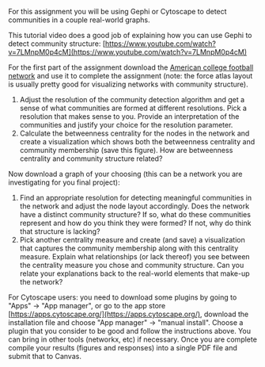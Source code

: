 For this assignment you will be using Gephi or Cytoscape to detect communities in a couple real-world graphs. 

This tutorial video does a good job of explaining how you can use Gephi to detect community structure: [https://www.youtube.com/watch?v=7LMnpM0p4cM](https://www.youtube.com/watch?v=7LMnpM0p4cM)

For the first part of the assignment download the [American college football network](http://www-personal.umich.edu/~mejn/netdata/) and use it to complete the assignment (note: the force atlas layout is usually pretty good for visualizing networks with community structure).

1. Adjust the resolution of the community detection algorithm and get a sense of what communities are formed at different resolutions. Pick a resolution that makes sense to you. Provide an interpretation of the communities and justify your choice for the resolution parameter.
2. Calculate the betweenness centrality for the nodes in the network and create a visualization which shows both the betweenness centrality and community membership (save this figure). How are betweenness centrality and community structure related?

Now download a graph of your choosing (this can be a network you are investigating for you final project):
1. Find an appropriate resolution for detecting meaningful communities in the network and adjust the node layout accordingly. Does the network have a distinct community structure? If so, what do these communities represent and how do you think they were formed? If not, why do think that structure is lacking?
2. Pick another centrality measure and create (and save) a visualization that captures the community membership along with this centrality measure. Explain what relationships (or lack thereof) you see between the centrality measure you chose and community structure. Can you relate your explanations back to the real-world elements that make-up the network?

For Cytoscape users: you need to download some plugins by going to "Apps" -> "App manager", or go to the app store [https://apps.cytoscape.org/](https://apps.cytoscape.org/), download the installation file and choose "App manager" -> "manual install". Choose a plugin that you consider to be good and follow the instructions above. You can bring in other tools (networkx, etc) if necessary. Once you are complete compile your results (figures and responses) into a single PDF file and submit that to Canvas.
